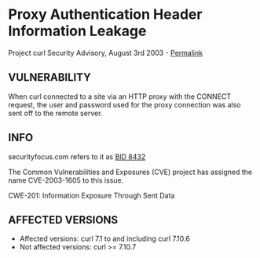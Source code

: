 Proxy Authentication Header Information Leakage
===============================================

Project curl Security Advisory, August 3rd 2003 -
[Permalink](https://www.curl.se/docs/CVE-2003-1605.html)

VULNERABILITY
-------------

When curl connected to a site via an HTTP proxy with the CONNECT request, the
user and password used for the proxy connection was also sent off to the
remote server.

INFO
----

securityfocus.com refers to it as [BID
8432](https://www.securityfocus.com/bid/8432)

The Common Vulnerabilities and Exposures (CVE) project has assigned the name
CVE-2003-1605 to this issue.

CWE-201: Information Exposure Through Sent Data

AFFECTED VERSIONS
-----------------

- Affected versions: curl 7.1 to and including curl 7.10.6
- Not affected versions: curl >= 7.10.7

